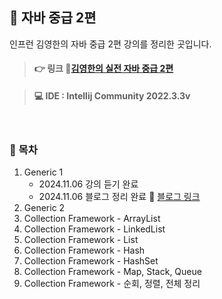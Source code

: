 ## 📝 자바 중급 2편
인프런 김영한의 자바 중급 2편 강의를 정리한 곳입니다.

> #### 👉 링크 🔗[김영한의 실전 자바 중급 2편]([https://www.inflearn.com/course/%EA%B9%80%EC%98%81%ED%95%9C%EC%9D%98-%EC%8B%A4%EC%A0%84-%EC%9E%90%EB%B0%94-%EC%A4%91%EA%B8%89-1/dashboard](https://www.inflearn.com/course/%EA%B9%80%EC%98%81%ED%95%9C%EC%9D%98-%EC%8B%A4%EC%A0%84-%EC%9E%90%EB%B0%94-%EC%A4%91%EA%B8%89-2/dashboard))

> #### 💻 IDE : Intellij Community 2022.3.3v 

<br>

### 📂 목차
1. Generic 1
   - 2024.11.06 강의 듣기 완료
   - 2024.11.06 블로그 정리 완료 🔗 [블로그 링크](https://dev-cloud.tistory.com/381)
2. Generic 2
3. Collection Framework - ArrayList
4. Collection Framework - LinkedList
5. Collection Framework - List
6. Collection Framework - Hash
7. Collection Framework - HashSet
8. Collection Framework - Map, Stack, Queue
9. Collection Framework - 순회, 정렬, 전체 정리
